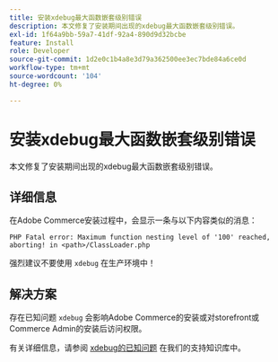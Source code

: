 ```yaml
---
title: 安装xdebug最大函数嵌套级别错误
description: 本文修复了安装期间出现的xdebug最大函数嵌套级别错误。
exl-id: 1f64a9bb-59a7-41df-92a4-890d9d32bcbe
feature: Install
role: Developer
source-git-commit: 1d2e0c1b4a8e3d79a362500ee3ec7bde84a6ce0d
workflow-type: tm+mt
source-wordcount: '104'
ht-degree: 0%

---
```


# 安装xdebug最大函数嵌套级别错误

本文修复了安装期间出现的xdebug最大函数嵌套级别错误。

## 详细信息

在Adobe Commerce安装过程中，会显示一条与以下内容类似的消息：

`PHP Fatal error: Maximum function nesting level of '100' reached, aborting! in <path>/ClassLoader.php`

强烈建议不要使用 `xdebug` 在生产环境中！

## 解决方案

存在已知问题 `xdebug` 会影响Adobe Commerce的安装或对storefront或Commerce Admin的安装后访问权限。

有关详细信息，请参阅 [xdebug的已知问题](/help/troubleshooting/miscellaneous/known-issues-that-affect-installation.md) 在我们的支持知识库中。
